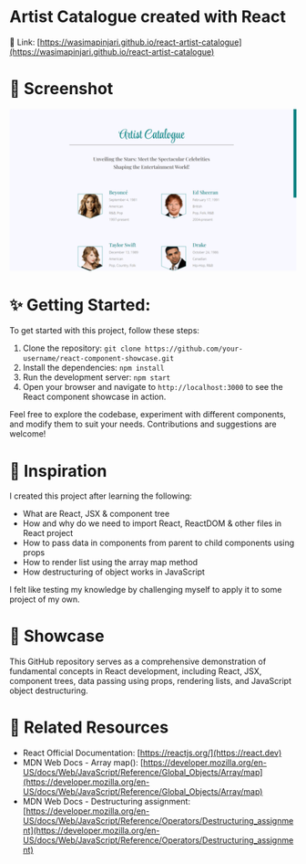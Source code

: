 # Artist Catalogue created with React

🔗 Link: [https://wasimapinjari.github.io/react-artist-catalogue](https://wasimapinjari.github.io/react-artist-catalogue)

# 📸 Screenshot

![Preview screenshot](public/screenshots/default.png)

# ✨ Getting Started:

To get started with this project, follow these steps:

1. Clone the repository: `git clone https://github.com/your-username/react-component-showcase.git`
2. Install the dependencies: `npm install`
3. Run the development server: `npm start`
4. Open your browser and navigate to `http://localhost:3000` to see the React component showcase in action.

Feel free to explore the codebase, experiment with different components, and modify them to suit your needs. Contributions and suggestions are welcome!

# 🎉 Inspiration

I created this project after learning the following:

 - What are React, JSX & component tree
 - How and why do we need to import React, ReactDOM & other files in React project
 - How to pass data in components from parent to child components using props
 - How to render list using the array map method
 - How destructuring of object works in JavaScript

I felt like testing my knowledge by challenging myself to apply it to some project of my own.

# 🌟 Showcase 

This GitHub repository serves as a comprehensive demonstration of fundamental concepts in React development, including React, JSX, component trees, data passing using props, rendering lists, and JavaScript object destructuring.

# 🔗 **Related Resources**
- React Official Documentation: [https://reactjs.org/](https://react.dev)
- MDN Web Docs - Array map(): [https://developer.mozilla.org/en-US/docs/Web/JavaScript/Reference/Global_Objects/Array/map](https://developer.mozilla.org/en-US/docs/Web/JavaScript/Reference/Global_Objects/Array/map)
- MDN Web Docs - Destructuring assignment: [https://developer.mozilla.org/en-US/docs/Web/JavaScript/Reference/Operators/Destructuring_assignment](https://developer.mozilla.org/en-US/docs/Web/JavaScript/Reference/Operators/Destructuring_assignment)